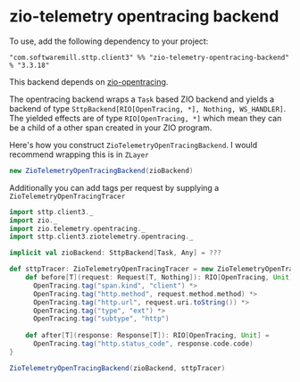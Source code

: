 # zio-telemetry opentracing backend 

To use, add the following dependency to your project:

```
"com.softwaremill.sttp.client3" %% "zio-telemetry-opentracing-backend" % "3.3.18"
```

This backend depends on [zio-opentracing](https://github.com/zio/zio-telemetry).

The opentracing backend wraps a `Task` based ZIO backend and yields a backend of type `SttpBackend[RIO[OpenTracing, *], Nothing, WS_HANDLER]`. The yielded effects are of type `RIO[OpenTracing, *]` which mean they can be a child of a other span created in your ZIO program.

Here's how you construct `ZioTelemetryOpenTracingBackend`. I would recommend wrapping this is in `ZLayer`

```scala
new ZioTelemetryOpenTracingBackend(zioBackend)
```

Additionally you can add tags per request by supplying a `ZioTelemetryOpenTracingTracer`

```scala
import sttp.client3._
import zio._
import zio.telemetry.opentracing._
import sttp.client3.ziotelemetry.opentracing._

implicit val zioBackend: SttpBackend[Task, Any] = ???

def sttpTracer: ZioTelemetryOpenTracingTracer = new ZioTelemetryOpenTracingTracer {
    def before[T](request: Request[T, Nothing]): RIO[OpenTracing, Unit] =
      OpenTracing.tag("span.kind", "client") *>
      OpenTracing.tag("http.method", request.method.method) *>
      OpenTracing.tag("http.url", request.uri.toString()) *>
      OpenTracing.tag("type", "ext") *>
      OpenTracing.tag("subtype", "http")
    
    def after[T](response: Response[T]): RIO[OpenTracing, Unit] =
      OpenTracing.tag("http.status_code", response.code.code)
}

ZioTelemetryOpenTracingBackend(zioBackend, sttpTracer)
```


